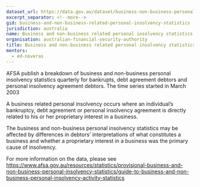```yaml
---
dataset_url: https://data.gov.au/dataset/business-non-business-personal-insolvency-statistics
excerpt_separator: <!--more-->
gid: business-and-non-business-related-personal-insolvency-statistics
jurisdiction: australia
name: Business and non-business related personal insolvency statistics
organisation: australian-financial-security-authority
title: Business and non-business related personal insolvency statistics
mentors:
  - ed-noveras
---
```


AFSA publish a breakdown of business and non-business personal insolvency statistics quarterly for bankrupts, debt agreement debtors and personal insolvency agreement debtors. The time series started in March 2003

<!--more-->

A business related personal insolvency occurs where an individual’s bankruptcy, debt agreement or personal insolvency agreement is directly related to his or her proprietary interest in a business.

The business and non-business personal insolvency statistics may be affected by differences in debtors’ interpretations of what constitutes a business and whether a proprietary interest in a business was the primary cause of insolvency.

For more information on the data, please see https://www.afsa.gov.au/resources/statistics/provisional-business-and-non-business-personal-insolvency-statistics/guide-to-business-and-non-business-personal-insolvency-activity-statistics